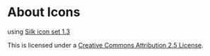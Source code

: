 
About Icons
===========

using [Silk icon set 1.3](http://www.famfamfam.com/lab/icons/silk/)

This is licensed under a [Creative Commons Attribution 2.5 License](http://creativecommons.org/licenses/by/2.5/).

